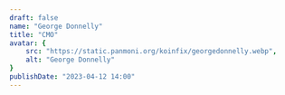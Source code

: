 ```yaml
---
draft: false
name: "George Donnelly"
title: "CMO"
avatar: {
    src: "https://static.panmoni.org/koinfix/georgedonnelly.webp",
    alt: "George Donnelly"
}
publishDate: "2023-04-12 14:00"
---
```

